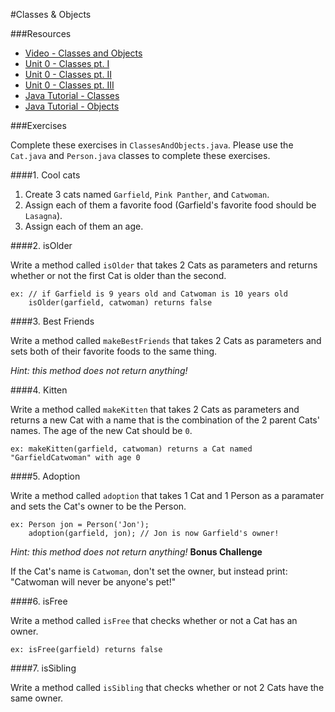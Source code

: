 #Classes & Objects

###Resources

* [Video - Classes and Objects](https://www.udemy.com/java-tutorial/#/lecture/137826)
* [Unit 0 - Classes pt. I](https://github.com/accesscode-2-1/unit-0/blob/master/lessons/week-2/2015-03-17_classes-part-1.md)
* [Unit 0 - Classes pt. II](https://github.com/accesscode-2-1/unit-0/blob/master/lessons/week-2/2015-03-19_classes-part-2.md)
* [Unit 0 - Classes pt. III](https://github.com/accesscode-2-1/unit-0/blob/master/lessons/week-2/2015-03-21_classes-part-3.md)
* [Java Tutorial - Classes](https://docs.oracle.com/javase/tutorial/java/javaOO/classes.html)
* [Java Tutorial - Objects](https://docs.oracle.com/javase/tutorial/java/javaOO/objects.html)

###Exercises

Complete these exercises in `ClassesAndObjects.java`. Please use the `Cat.java` and `Person.java` classes to complete these exercises.

####1. Cool cats

1. Create 3 cats named `Garfield`, `Pink Panther`, and `Catwoman`.
2. Assign each of them a favorite food (Garfield's favorite food should be `Lasagna`).
3. Assign each of them an age.

####2. isOlder

Write a method called `isOlder` that takes 2 Cats as parameters and returns whether or not the first Cat is older than the second.

```
ex: // if Garfield is 9 years old and Catwoman is 10 years old
    isOlder(garfield, catwoman) returns false
```

####3. Best Friends

Write a method called `makeBestFriends` that takes 2 Cats as parameters and sets both of their favorite foods to the same thing.

*Hint: this method does not return anything!*

####4. Kitten

Write a method called `makeKitten` that takes 2 Cats as parameters and returns a new Cat with a name that is the combination of the 2 parent Cats' names. The age of the new Cat should be `0`.

```
ex: makeKitten(garfield, catwoman) returns a Cat named "GarfieldCatwoman" with age 0
```

####5. Adoption

Write a method called `adoption` that takes 1 Cat and 1 Person as a paramater and sets the Cat's owner to be the Person.

```
ex: Person jon = Person('Jon');
    adoption(garfield, jon); // Jon is now Garfield's owner!
```

*Hint: this method does not return anything!*
**Bonus Challenge**


If the Cat's name is `Catwoman`, don't set the owner, but instead print: "Catwoman will never be anyone's pet!"

####6. isFree

Write a method called `isFree` that checks whether or not a Cat has an owner.

```
ex: isFree(garfield) returns false
```

####7. isSibling

Write a method called `isSibling` that checks whether or not 2 Cats have the same owner.

